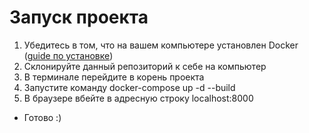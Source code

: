 # Запуск проекта

1. Убедитесь в том, что на вашем компьютере установлен Docker ([guide по установке]('https://docs.docker.com/desktop/install/windows-install/#install-docker-desktop-on-windows'))
2. Склонируйте данный репозиторий к себе на компьютер
3. В терминале перейдите в корень проекта
4. Запустите команду docker-compose up -d --build
5. В браузере вбейте в адресную строку localhost:8000

- Готово :)

